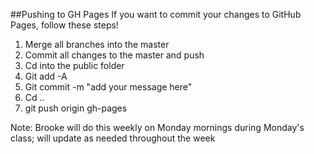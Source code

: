##Pushing to GH Pages
If you want to commit your changes to GitHub Pages, follow these steps!

1. Merge all branches into the master
2. Commit all changes to the master and push
3. Cd into the public folder
4. Git add -A
5. Git commit -m "add your message here"
6. Cd ..
7. git push origin gh-pages

Note: Brooke will do this weekly on Monday mornings during Monday's class; will update as needed throughout the week